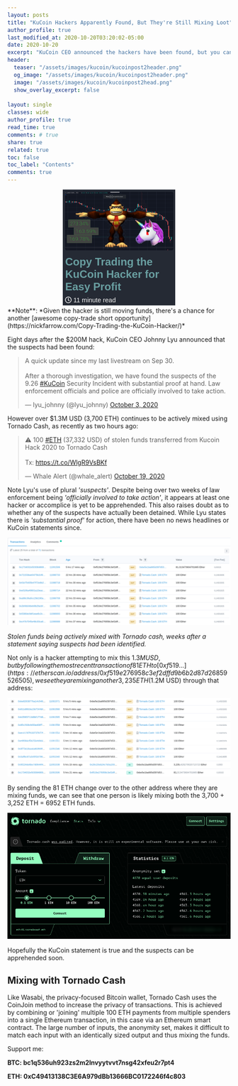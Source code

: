 ```yaml
---
layout: posts
title: "KuCoin Hackers Apparently Found, But They're Still Mixing Loot"
author_profile: true
last_modified_at: 2020-10-20T03:20:02-05:00
date: 2020-10-20
excerpt: "KuCoin CEO announced the hackers have been found, but you can see they're still mixing more than $2M USD  of stolen funds with Tornado Cash."
header:
  teaser: "/assets/images/kucoin/kucoinpost2header.png"
  og_image: "/assets/images/kucoin/kucoinpost2header.png"
  image: "/assets/images/kucoin/kucoinpost2head.png"
  show_overlay_excerpt: false

layout: single
classes: wide
author_profile: true
read_time: true
comments: # true
share: true
related: true
toc: false
toc_label: "Contents"
comments: true
---
```

<center>
	<a href="https://nickfarrow.com/Copy-Trading-the-KuCoin-Hacker/"><img src="/assets/images/kucoin/firstpostcard.png"></a>
</center>
**Note**: *Given the hacker is still moving funds, there's a chance for another [awesome copy-trade short opportunity](https://nickfarrow.com/Copy-Trading-the-KuCoin-Hacker/)*

Eight days after the $200M hack, KuCoin CEO Johnny Lyu announced that the suspects had been found:

<blockquote class="twitter-tweet"><p lang="en" dir="ltr">A quick update since my last livestream on Sep 30. <br><br>After a thorough investigation, we have found the suspects of the 9.26 <a href="https://twitter.com/hashtag/KuCoin?src=hash&amp;ref_src=twsrc%5Etfw">#KuCoin</a> Security Incident with substantial proof at hand. Law enforcement officials and police are officially involved to take action.</p>&mdash; lyu_johnny (@lyu_johnny) <a href="https://twitter.com/lyu_johnny/status/1312359615091277824?ref_src=twsrc%5Etfw">October 3, 2020</a></blockquote> <script async src="https://platform.twitter.com/widgets.js" charset="utf-8"></script>

However over $1.3M USD (3,700 ETH) continues to be actively mixed using Tornado Cash, as recently as two hours ago:

<blockquote class="twitter-tweet"><p lang="en" dir="ltr">⚠ 100 <a href="https://twitter.com/hashtag/ETH?src=hash&amp;ref_src=twsrc%5Etfw">#ETH</a> (37,332 USD) of stolen funds transferred from Kucoin Hack 2020 to Tornado Cash<br><br>Tx: <a href="https://t.co/WlgR9VsBKf">https://t.co/WlgR9VsBKf</a></p>&mdash; Whale Alert (@whale_alert) <a href="https://twitter.com/whale_alert/status/1318104112660172800?ref_src=twsrc%5Etfw">October 19, 2020</a></blockquote> <script async src="https://platform.twitter.com/widgets.js" charset="utf-8"></script>

Note Lyu's use of plural *'suspects'*. Despite being over two weeks of law enforcement being *'officially involved to take action'*, it appears at least one hacker or accomplice is yet to be apprehended. This also raises doubt as to whether any of the suspects have actually been detained. While Lyu states there is *'substantial proof'* for action, there have been no news headlines or KuCoin statements since.

![mixed loot](/assets/images/kucoin/lootmix1.png)

*Stolen funds being actively mixed with Tornado cash, weeks after a statement saying suspects had been identified.*

Not only is a hacker attempting to mix this $1.3M USD, but by following the most recent transaction of 81 ETH to [0xf519...](https://etherscan.io/address/0xf519e276958c3ef2dffd9b6b2d87d26859526505), we see they are mixing another 3,235 ETH ($1.2M USD) through that address:

![mixed loot](/assets/images/kucoin/lootmix2.png)

By sending the 81 ETH change over to the other address where they are mixing funds, we can see that one person is likely mixing both the 3,700 + 3,252 ETH = 6952 ETH funds.

![tornado cash](/assets/images/kucoin/tornado.png)

Hopefully the KuCoin statement is true and the suspects can be apprehended soon.

## Mixing with Tornado Cash
Like Wasabi, the privacy-focused Bitcoin wallet, Tornado Cash uses the CoinJoin method to increase the privacy of transactions. This is achieved by combining or 'joining' multiple 100 ETH payments from multiple spenders into a single Ethereum transaction, in this case via an Ethereum smart contract. The large number of inputs, the anonymity set, makes it difficult to match each input with an identically sized output and thus mixing the funds.

Support me:

**BTC: bc1q536uh923zs2m2lnvyytvvt7nsg42xfeu2r7pt4**

**ETH: 0xC49413138C3E6A979dBb13666BC0172246f4c803**
